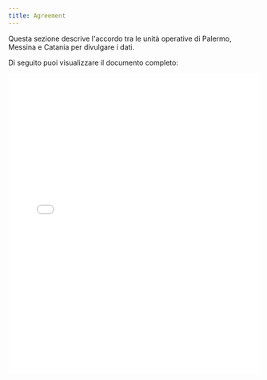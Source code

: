 ```yaml
---
title: Agreement
---
```


Questa sezione descrive l'accordo tra le unità operative di Palermo, Messina e Catania per divulgare i dati.

Di seguito puoi visualizzare il documento completo:

<iframe src="/agreement/agreement.pdf#toolbar=0" width="100%" height="600px" style="border: none;"></iframe>
